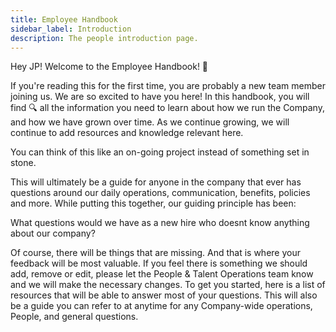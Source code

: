 ```yaml
---
title: Employee Handbook
sidebar_label: Introduction
description: The people introduction page.
---
```


Hey JP! Welcome to the Employee Handbook! 👋

If you're reading this for the first time, you are probably a new team member joining us. We are so excited to have you here! In this handbook, you will find 🔍 all the information you need to learn about how we run the Company, and how we have grown over time. As we continue growing, we will continue to add resources and knowledge relevant here.

You can think of this like an on-going project instead of something set in stone.

This will ultimately be a guide for anyone in the company that ever has questions around our daily operations, communication, benefits, policies and more. While putting this together, our guiding principle has been:


What questions would we have as a new hire who doesnt know anything about our company?


Of course, there will be things that are missing. And that is where your feedback will be most valuable. If you feel there is something we should add, remove or edit, please let the People & Talent Operations team know and we will make the necessary changes.
To get you started, here is a list of resources that will be able to answer most of your questions. This will also be a guide you can refer to at anytime for any Company-wide operations, People, and general questions.
